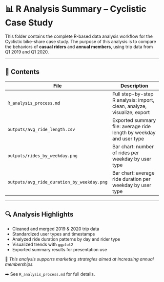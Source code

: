 # 📊 R Analysis Summary – Cyclistic Case Study

This folder contains the complete R-based data analysis workflow for the Cyclistic bike-share case study. The purpose of this analysis is to compare the behaviors of **casual riders** and **annual members**, using trip data from Q1 2019 and Q1 2020.

---

## 📁 Contents

| File                            | Description                                                
|---------------------------------|-----------------------------------------------------------|
| `R_analysis_process.md`         | Full step-by-step R analysis: import, clean, analyze, visualize, export |
| `outputs/avg_ride_length.csv`   | Exported summary file: average ride length by weekday and user type |
| `outputs/rides_by_weekday.png`  | Bar chart: number of rides per weekday by user type       |
| `outputs/avg_ride_duration_by_weekday.png` | Bar chart: average ride duration per weekday by user type |

---

## 🔍 Analysis Highlights

- Cleaned and merged 2019 & 2020 trip data
- Standardized user types and timestamps
- Analyzed ride duration patterns by day and rider type
- Visualized trends with `ggplot2`
- Exported summary results for presentation use

📌 *This analysis supports marketing strategies aimed at increasing annual memberships.*

➡️ See `R_analysis_process.md` for full details.
